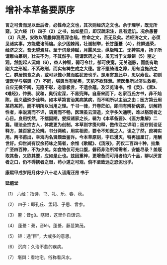# 增补本草备要原序

 **言之可贵而足以垂后者，必性命之文也，其次则经济之文也。余于理学，既无所窥，又六经（1）四子（2）之书，灿如星日，即汉疏宋注，且有遗讥。况余愚瞽（3）凡民，安敢以管蠡仰测高深也哉。性命之文，吾无及矣。若经济之文，必须见诸实事，方能载诸简编。余少困棘闱，壮谢制举，长甘蓬虆（4），终鲜通荣，经济之文，吾无望焉耳。至于词章诗赋，月露风云，纵极精工，无裨实用，扬子所谓雕虫篆刻，壮夫不为，不其然乎。窃谓医药之书，虽无当于文章钜（5）丽之观，然能起人沉疴（6），益人神智，弱可令壮，郁可使宽，无关道脉，而能有助刚大之形躯，不系政刑，而实有裨生成之大德。言不堕绮语之障，用有当施济之仁，群居饱食之余，或可以愧小慧而胜犹贤也乎。是用寄意此中，思以寿世。初则谓医学与堪舆（7）不同，堪舆当有秘奥，天机不欲轻泄。若医集所以济生救疾，自应无微不阐，无隐不彰，恣意极言，不遗余蕴。及泛览诸书，惟《灵》、《素》、《难经》，仲景、叔和，奥衍宏深，不易究殚。自唐宋而下，名家百氏方书，非不灿陈，而义蕴殊少诠释。如本草第言治某病某病，而不明所以主治之由；医方第云用某药某药，而不明所以当用之理。千书一律，开卷茫如，即间有辨析病源，训解药性者，率说焉而不详，语焉而不畅，医理虽云深造，文字多欠通明，难以豁观者之心目。良用怃然，不揣固陋，爰採诸家之长，辑为《本草备要》、《医方集解》二篇。理法全宗古人，体裁更为创制。本草则字笺句释，倣传注之详明；医疗则诠证释方，兼百家之论辨。书分两帙，用实相资，要令不知医之人，读之了然，庶裨实用。两书甫出，幸海内名贤颇垂鉴许。今本草原刻，字已漫灭，特再加厘订，用酬世好。抑世尚有议余药味之简者，余惟《歌赋》、《汤液》，药仅二百四十种，拙集广至四百种，不为少矣。如食物仅可充口腹，僻药非治所常需者，安能尽录？盖既取其备，又欲其要，应如是止也。兹因重梓，更增备而可用者约六十品，聊以厌言者之口，仍不碍携者之艰，苟小道之可观，倘不至致远之恐泥也乎。**


**康熙甲戌岁阳月休宁八十老人讱庵汪昂 书于**

**延禧堂**


（1）   六经：指诗、书、礼、乐、春、秋。

（2）   四子：即孔丘、孟轲、子思、曾参。

（3）   瞽：音gǔ。瞎眼，这里作自谦词。

（4）   蓬虆：虆，音léi。蓬虆，藤蔓繁茂。

（5）   钜：通“巨”，大或多的意思。

（6）   沉疴：久治不愈的疾病。

（7）   堪舆：看地宅。俗称看风水。